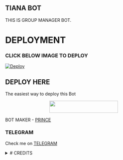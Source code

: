 ## TIANA BOT
THIS IS GROUP MANAGER BOT.
# DEPLOYMENT
### CLICK BELOW IMAGE TO DEPLOY
[![Deploy](https://telegra.ph/file/b0cd4a185f3545e829060.jpg)](https://heroku.com/deploy?template=https://github.com/prince301102/tiana-2.0.git)

## DEPLOY HERE 

The easiest way to deploy this Bot

<p align="center"><a href="https://heroku.com/deploy?template=https://github.com/prince301102/Tiana-2.0"> <img src="https://img.shields.io/badge/Deploy%20To%20Heroku-black?style=for-the-badge&logo=heroku" width="220" height="38.45"/></a></p>

BOT MAKER - [PRINCE](https://t.me/Karthick_46)

### TELEGRAM
Check me on [TELEGRAM](https://t.me/BellaQueenBot)

<details>
<summary># CREDITS </summary>
▪️ [PaulSonOfLars]
▪️ [Saitama]
▪️ [Loli-Killer]
▪️ [RealAkito]
▪️ [MrYacha]
▪️ [Shreyansh]
▪️ [Ayush]
▪️ [Inuka Asith]
▪️ [Legendx]
▪️ [Amarnath c]
▪️ [Thehamkercat]
▪️ [DragSama]
▪️ [Shrimadhav]
▪️ [Ayra Hikari]
</details>
